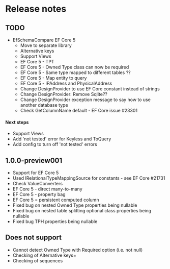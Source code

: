 # Release notes


## TODO

- EfSchemaCompare EF Core 5 
  - Move to separate library 
  - Alternative keys
  - Support Views
  - EF Core 5 - TPT
  - EF Core 5 - Owned Type class can now be required  
  - EF Core 5 - Same type mapped to different tables ??
  - EF Core 5 - Map entity to query
  - EF Core 5 - IPAddress and PhysicalAddress
  - Change DesignProvider to use EF Core constant instead of strings
  - Change DesignProvider: Remove Sqlite??
  - Change DesignProvider exception message to say how to use another database type
  - Check GetColumnName default - EF Core issue #23301


#### Next steps

- Support Views
- Add 'not tested' error for Keyless and ToQuery 
- Add config to turn off 'not tested' errors


## 1.0.0-preview001

- Support for EF Core 5 
- Used IRelationalTypeMappingSource for constants - see EF Core #21731
- Check ValueConverters
- EF Core 5 - direct many-to-many
- EF Core 5 - property bag
- EF Core 5 = persistent computed column
- Fixed bug on nested Owned Type properties being nullable
- Fixed bug on nested table splitting optional class properties being nullable
- Fixed bug TPH properties being nullable


## Does not support

- Cannot detect Owned Type with Required option (i.e. not null)
- Checking of Alternative keys=
- Checking of sequences